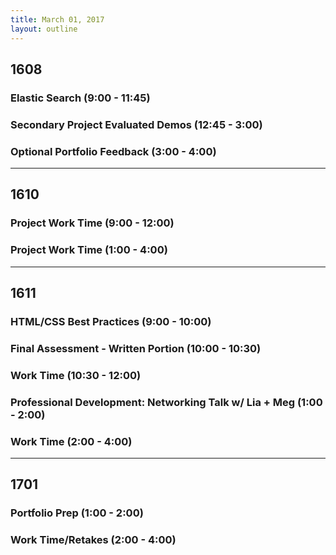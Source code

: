 ```yaml
---
title: March 01, 2017
layout: outline
---
```



## 1608

### Elastic Search (9:00 - 11:45)

### Secondary Project Evaluated Demos (12:45 - 3:00)

### Optional Portfolio Feedback (3:00 - 4:00)

***

## 1610

### Project Work Time (9:00 - 12:00)

### Project Work Time (1:00 - 4:00)

***

## 1611

### HTML/CSS Best Practices (9:00 - 10:00)

### Final Assessment - Written Portion (10:00 - 10:30)

### Work Time (10:30 - 12:00)

### Professional Development: Networking Talk w/ Lia + Meg (1:00 - 2:00)

### Work Time (2:00 - 4:00)

***

## 1701

### Portfolio Prep (1:00 - 2:00)

### Work Time/Retakes (2:00 - 4:00)
